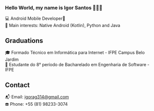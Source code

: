 ### Hello World, my name is Igor Santos 👩‍💻👋
 
 💻  Android Mobile Developer📱<br/>
 📌  Main interests: Native Android (Kotlin), Python and Java<br/>
 
## Graduations
 🎓  Formado Técnico em Informática para Internet - IFPE Campus Belo Jardim<br/> 
 🏫  Estudante do 8° período de Bacharelado em Engenharia de Software - IFPE<br/> 
 
## Contact
 📬  Email: igorag314@gmail.com <br/> 
 ☎️  Phone: +55 (81) 98233-3074 <br/> 





